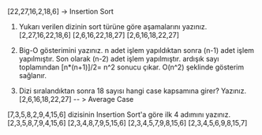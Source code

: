 [22,27,16,2,18,6] -> Insertion Sort

1. Yukarı verilen dizinin sort türüne göre aşamalarını yazınız.
[2,27,16,22,18,6]
[2,6,16,22,18,27]
[2,6,16,18,22,27]

2. Big-O gösterimini yazınız.
n adet işlem yapıldıktan sonra (n-1) adet işlem yapılmıştır. Son olarak (n-2) adet işlem yapılmıştır.
ardışık sayı toplamından [n*(n+1)]/2= n^2 sonucu çıkar. O(n^2) şeklinde gösterim sağlanır.

3. Dizi sıralandıktan sonra 18 sayısı hangi case kapsamına girer? Yazınız.
[2,6,16,18,22,27] -- > Average Case

[7,3,5,8,2,9,4,15,6] dizisinin Insertion Sort'a göre ilk 4 adımını yazınız.
[2,3,5,8,7,9,4,15,6]
[2,3,4,8,7,9,5,15,6]
[2,3,4,5,7,9,8,15,6]
[2,3,4,5,6,9,8,15,7]
